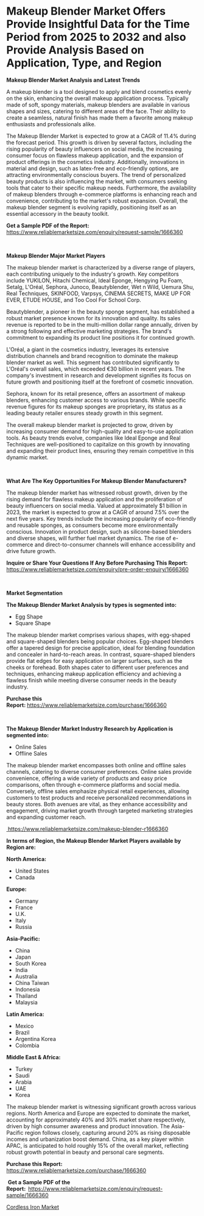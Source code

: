 <p><h1>Makeup Blender Market Offers Provide Insightful Data for the Time Period from 2025 to 2032 and also Provide Analysis Based on Application, Type, and Region</h1></p><p><strong>Makeup Blender Market Analysis and Latest Trends</strong></p>
<p><p>A makeup blender is a tool designed to apply and blend cosmetics evenly on the skin, enhancing the overall makeup application process. Typically made of soft, spongy materials, makeup blenders are available in various shapes and sizes, catering to different areas of the face. Their ability to create a seamless, natural finish has made them a favorite among makeup enthusiasts and professionals alike.</p><p>The Makeup Blender Market is expected to grow at a CAGR of 11.4% during the forecast period. This growth is driven by several factors, including the rising popularity of beauty influencers on social media, the increasing consumer focus on flawless makeup application, and the expansion of product offerings in the cosmetics industry. Additionally, innovations in material and design, such as latex-free and eco-friendly options, are attracting environmentally conscious buyers. The trend of personalized beauty products is also influencing the market, with consumers seeking tools that cater to their specific makeup needs. Furthermore, the availability of makeup blenders through e-commerce platforms is enhancing reach and convenience, contributing to the market's robust expansion. Overall, the makeup blender segment is evolving rapidly, positioning itself as an essential accessory in the beauty toolkit.</p></p>
<p><strong>Get a Sample PDF of the Report:&nbsp;</strong> <a href="https://www.reliablemarketsize.com/enquiry/request-sample/1666360?utm_campaign=3345&utm_medium=2&utm_source=Github&utm_content=ia&utm_term=04042025&utm_id=makeup-blender">https://www.reliablemarketsize.com/enquiry/request-sample/1666360</a></p>
<p>&nbsp;</p>
<p><strong>Makeup Blender Major Market Players</strong></p>
<p><p>The makeup blender market is characterized by a diverse range of players, each contributing uniquely to the industry's growth. Key competitors include YUKILON, Hitachi Chemical, Ideal Eponge, Hengying Pu Foam, Setalg, L'Oréal, Sephora, Junoco, Beautyblender, Wet n Wild, Uemura Shu, Real Techniques, SKINFOOD, Varpsys, CINEMA SECRETS, MAKE UP FOR EVER, ETUDE HOUSE, and Too Cool For School Corp.</p><p>Beautyblender, a pioneer in the beauty sponge segment, has established a robust market presence known for its innovation and quality. Its sales revenue is reported to be in the multi-million dollar range annually, driven by a strong following and effective marketing strategies. The brand's commitment to expanding its product line positions it for continued growth.</p><p>L'Oréal, a giant in the cosmetics industry, leverages its extensive distribution channels and brand recognition to dominate the makeup blender market as well. This segment has contributed significantly to L'Oréal's overall sales, which exceeded €30 billion in recent years. The company's investment in research and development signifies its focus on future growth and positioning itself at the forefront of cosmetic innovation.</p><p>Sephora, known for its retail presence, offers an assortment of makeup blenders, enhancing customer access to various brands. While specific revenue figures for its makeup sponges are proprietary, its status as a leading beauty retailer ensures steady growth in this segment.</p><p>The overall makeup blender market is projected to grow, driven by increasing consumer demand for high-quality and easy-to-use application tools. As beauty trends evolve, companies like Ideal Eponge and Real Techniques are well-positioned to capitalize on this growth by innovating and expanding their product lines, ensuring they remain competitive in this dynamic market.</p></p>
<p>&nbsp;</p>
<p><strong>What Are The Key Opportunities For Makeup Blender Manufacturers?</strong></p>
<p><p>The makeup blender market has witnessed robust growth, driven by the rising demand for flawless makeup application and the proliferation of beauty influencers on social media. Valued at approximately $1 billion in 2023, the market is expected to grow at a CAGR of around 7.5% over the next five years. Key trends include the increasing popularity of eco-friendly and reusable sponges, as consumers become more environmentally conscious. Innovation in product design, such as silicone-based blenders and diverse shapes, will further fuel market dynamics. The rise of e-commerce and direct-to-consumer channels will enhance accessibility and drive future growth.</p></p>
<p><strong>Inquire or Share Your Questions If Any Before Purchasing This Report:</strong> <a href="https://www.reliablemarketsize.com/enquiry/pre-order-enquiry/1666360?utm_campaign=3345&utm_medium=2&utm_source=Github&utm_content=ia&utm_term=04042025&utm_id=makeup-blender">https://www.reliablemarketsize.com/enquiry/pre-order-enquiry/1666360</a></p>
<p>&nbsp;</p>
<p><strong>Market Segmentation</strong></p>
<p><strong>The Makeup Blender Market Analysis by types is segmented into:</strong></p>
<p><ul><li>Egg Shape</li><li>Square Shape</li></ul></p>
<p><p>The makeup blender market comprises various shapes, with egg-shaped and square-shaped blenders being popular choices. Egg-shaped blenders offer a tapered design for precise application, ideal for blending foundation and concealer in hard-to-reach areas. In contrast, square-shaped blenders provide flat edges for easy application on larger surfaces, such as the cheeks or forehead. Both shapes cater to different user preferences and techniques, enhancing makeup application efficiency and achieving a flawless finish while meeting diverse consumer needs in the beauty industry.</p></p>
<p><strong>Purchase this Report:&nbsp;</strong><a href="https://www.reliablemarketsize.com/purchase/1666360?utm_campaign=3345&utm_medium=2&utm_source=Github&utm_content=ia&utm_term=04042025&utm_id=makeup-blender">https://www.reliablemarketsize.com/purchase/1666360</a></p>
<p>&nbsp;</p>
<p><strong>The Makeup Blender Market Industry Research by Application is segmented into:</strong></p>
<p><ul><li>Online Sales</li><li>Offline Sales</li></ul></p>
<p><p>The makeup blender market encompasses both online and offline sales channels, catering to diverse consumer preferences. Online sales provide convenience, offering a wide variety of products and easy price comparisons, often through e-commerce platforms and social media. Conversely, offline sales emphasize physical retail experiences, allowing customers to test products and receive personalized recommendations in beauty stores. Both avenues are vital, as they enhance accessibility and engagement, driving market growth through targeted marketing strategies and expanding customer reach.</p></p>
<p><a href="https://www.reliablemarketsize.com/makeup-blender-r1666360?utm_campaign=3345&utm_medium=2&utm_source=Github&utm_content=ia&utm_term=04042025&utm_id=makeup-blender">&nbsp;https://www.reliablemarketsize.com/makeup-blender-r1666360</a></p>
<p><strong>In terms of Region, the Makeup Blender Market Players available by Region are:</strong></p>
<p>
    <p> <strong> North America: </strong>
        <ul>
            <li>United States</li>
            <li>Canada</li>
        </ul>
        </p> 
    <p> <strong> Europe: </strong>
        <ul>
            <li>Germany</li>
            <li>France</li>
            <li>U.K.</li>
            <li>Italy</li>
            <li>Russia</li>
        </ul>
        </p> 
    <p> <strong> Asia-Pacific: </strong>
        <ul>
            <li>China</li>
            <li>Japan</li>
            <li>South Korea</li>
            <li>India</li>
            <li>Australia</li>
            <li>China Taiwan</li>
            <li>Indonesia</li>
            <li>Thailand</li>
            <li>Malaysia</li>
        </ul>
        </p> 
    <p> <strong> Latin America: </strong>
        <ul>
            <li>Mexico</li>
            <li>Brazil</li>
            <li>Argentina Korea</li>
            <li>Colombia</li>
        </ul>
        </p> 
    <p> <strong> Middle East & Africa: </strong>
        <ul>
            <li>Turkey</li>
            <li>Saudi</li>
            <li>Arabia</li>
            <li>UAE</li>
            <li>Korea</li>
        </ul>
    </p>
    </p>
<p><p>The makeup blender market is witnessing significant growth across various regions. North America and Europe are expected to dominate the market, accounting for approximately 40% and 30% market share respectively, driven by high consumer awareness and product innovation. The Asia-Pacific region follows closely, capturing around 20% as rising disposable incomes and urbanization boost demand. China, as a key player within APAC, is anticipated to hold roughly 15% of the overall market, reflecting robust growth potential in beauty and personal care segments.</p></p>
<p><strong>Purchase this Report: </strong><a href="https://www.reliablemarketsize.com/purchase/1666360?utm_campaign=3345&utm_medium=2&utm_source=Github&utm_content=ia&utm_term=04042025&utm_id=makeup-blender">https://www.reliablemarketsize.com/purchase/1666360</a></p>
<p>&nbsp;<strong>Get a Sample PDF of the Report:&nbsp;&nbsp;</strong><a href="https://www.reliablemarketsize.com/enquiry/request-sample/1666360?utm_campaign=3345&utm_medium=2&utm_source=Github&utm_content=ia&utm_term=04042025&utm_id=makeup-blender">https://www.reliablemarketsize.com/enquiry/request-sample/1666360</a></p>
<p><strong></strong></p>
<p><p><a href="https://github.com/herakterroem/Market-Research-Report-List-1/blob/main/cordless-iron-market.md?utm_campaign=3345&utm_medium=2&utm_source=Github&utm_content=ia&utm_term=04042025&utm_id=makeup-blender">Cordless Iron Market</a></p></p>